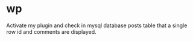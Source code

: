 # wp

Activate my plugin and check in mysql database posts table that a single row id and comments are displayed. 
